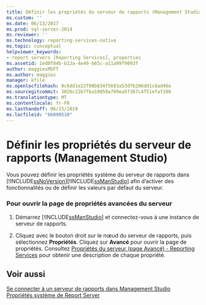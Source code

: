 ```yaml
---
title: Définir les propriétés du serveur de rapports (Management Studio) | Microsoft Docs
ms.custom: ''
ms.date: 06/13/2017
ms.prod: sql-server-2014
ms.reviewer: ''
ms.technology: reporting-services-native
ms.topic: conceptual
helpviewer_keywords:
- report servers [Reporting Services], properties
ms.assetid: 1ed0f84b-b12a-4e49-b65c-a11a99f9093f
author: maggiesMSFT
ms.author: maggies
manager: kfile
ms.openlocfilehash: 8c6dd1e22f90b834f5683a53d7b206dd1c8ad46e
ms.sourcegitcommit: 3026c22b7fba19059a769ea5f367c4f51efaf286
ms.translationtype: MT
ms.contentlocale: fr-FR
ms.lasthandoff: 06/15/2019
ms.locfileid: "66099510"
---
```

# <a name="set-report-server-properties-management-studio"></a>Définir les propriétés du serveur de rapports (Management Studio)
  Vous pouvez définir les propriétés système du serveur de rapports dans [!INCLUDE[ssNoVersion](../../includes/ssnoversion-md.md)][!INCLUDE[ssManStudio](../../includes/ssmanstudio-md.md)] afin d’activer des fonctionnalités ou de définir les valeurs par défaut du serveur.  
  
### <a name="to-open-the-advanced-server-properties-page"></a>Pour ouvrir la page de propriétés avancées du serveur  
  
1.  Démarrez [!INCLUDE[ssManStudio](../../includes/ssmanstudio-md.md)] et connectez-vous à une instance de serveur de rapports.  
  
2.  Cliquez avec le bouton droit sur le nœud du serveur de rapports, puis sélectionnez **Propriétés**. Cliquez sur **Avancé** pour ouvrir la page de propriétés. Consultez [Propriétés du serveur &#40;page Avancé&#41; - Reporting Services](server-properties-advanced-page-reporting-services.md) pour obtenir une description de chaque propriété.  
  
## <a name="see-also"></a>Voir aussi  
 [Se connecter à un serveur de rapports dans Management Studio](connect-to-a-report-server-in-management-studio.md)   
 [Propriétés système de Report Server](../report-server-web-service/net-framework/reporting-services-properties-report-server-system-properties.md)  
  
  
